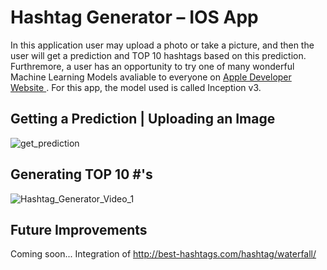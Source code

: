 # Hashtag Generator – IOS App
In this application user may upload a photo or take a picture, and then the user will get a prediction and TOP 10 hashtags based on this prediction. Furthremore, a user has an opportunity to try one of many wonderful Machine Learning Models avaliable to everyone on <a href="https://developer.apple.com/machine-learning/build-run-models/"> Apple Developer Website </a> . For this app, the model used is called Inception v3. 

## Getting a Prediction | Uploading an Image
![get_prediction](https://user-images.githubusercontent.com/22085419/54885925-0cc38080-4e50-11e9-9378-7ab39065b2a9.gif)

## Generating TOP 10 #'s
![Hashtag_Generator_Video_1](https://user-images.githubusercontent.com/22085419/54886006-dd614380-4e50-11e9-80da-ce1a386f604b.gif)

## Future Improvements 
Coming soon...
Integration of http://best-hashtags.com/hashtag/waterfall/
